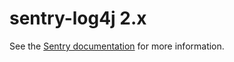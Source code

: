 # sentry-log4j 2.x

See the [Sentry documentation](https://docs.sentry.io/clients/java/modules/log4j2/) for more information.
